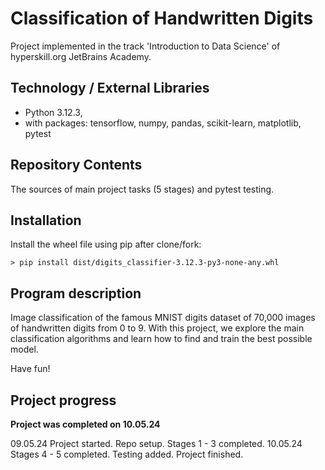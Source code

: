 # Classification of Handwritten Digits

Project implemented in the track 'Introduction to Data Science' of hyperskill.org JetBrains Academy. 

## Technology / External Libraries

- Python 3.12.3,
- with packages: tensorflow, numpy, pandas, scikit-learn, matplotlib, pytest

## Repository Contents

The sources of main project tasks (5 stages) and pytest testing.

## Installation

Install the wheel file using pip after clone/fork:

    > pip install dist/digits_classifier-3.12.3-py3-none-any.whl

## Program description

Image classification of the famous MNIST digits dataset of 70,000 images of handwritten digits from 0 to 9. 
With this project, we explore the main classification algorithms and learn how to find and train the best possible
model.

Have fun!

## Project progress

**Project was completed on 10.05.24**

09.05.24 Project started. Repo setup. Stages 1 - 3 completed.
10.05.24 Stages 4 - 5 completed. Testing added. Project finished.
